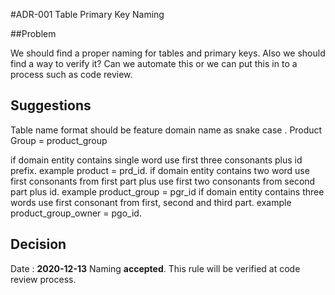 #ADR-001 Table Primary Key Naming

##Problem

We should find a proper naming for tables and primary keys.
Also we should find a way to verify it? Can we automate this or we can put this in to a process such as code review.

## Suggestions

Table name format should be feature domain name as snake case . Product Group = product_group

if domain entity contains single word use first three consonants plus id prefix. example product = prd_id.
if domain entity contains two word use first consonants from first part plus use first two consonants from second part plus id. example product_group = pgr_id
if domain entity contains three words use first consonant from first, second and third part. example product_group_owner = pgo_id.

## Decision
Date : **2020-12-13**
Naming **accepted**. This rule will be verified at code review process.